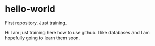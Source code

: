 # hello-world
First repository. Just training.

Hi 
I am just training here how to use github.
I like databases and I am hopefully going to learn them soon.
